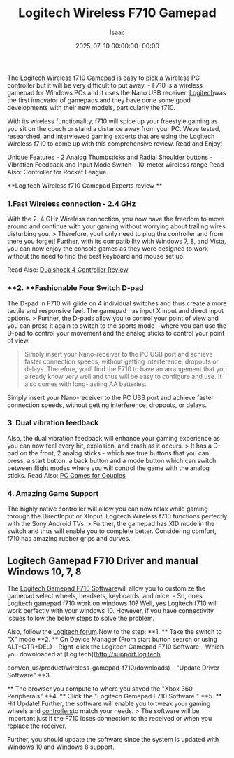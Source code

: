 ﻿---
title: Logitech Wireless F710 Gamepad
description: The Logitech Wireless f710 Gamepad is easy to pick a Wireless PC controller but it will be very difficult to put away. - F710 is a wireless gamepad for...
slug: /logitech-wireless-f710-gamepad/
date: 2025-07-10 00:00:00+00:00
lastmod: 2025-07-10 00:00:00+03:00
author: Isaac
categories:
- Controllers
tags:
- controllers
- logitech
- wirele
layout: post
---

The Logitech Wireless f710 Gamepad is easy to pick a Wireless PC controller but it will be very difficult to put away. - F710 is a wireless gamepad for Windows PCs and it uses the Nano USB receiver. [Logitech](https://www.logitechg.com/en-us)was the first innovator of gamepads and they have done some good developments with their new models, particularly the f710.

With its wireless functionality, f710 will spice up your freestyle gaming as you sit on the couch or stand a distance away from your PC. Weve tested, researched, and interviewed gaming experts that are using the Logitech Wireless f710 to come up with this comprehensive review. Read and Enjoy!

Unique Features - 2 Analog Thumbsticks and Radial Shoulder buttons - Vibration Feedback and Input Mode Switch - 10-meter wireless range Read Also: Controller for Rocket League.

**Logitech Wireless f710 Gamepad Experts review **

###  1.**Fast Wireless connection - 2.4 GHz**

With the 2. 4 GHz Wireless connection, you now have the freedom to move around and continue with your gaming without worrying about trailing wires disturbing you. > Therefore, youll only need to plug the controller and from there you forget! Further, with its compatibility with Windows 7, 8, and Vista, you can now enjoy the console games as they were designed to work without the need to find the best keyboard and mouse set up.

Read Also: [Dualshock 4 Controller Review](https://pestpolicy.com/dualshock-4-controller-review/)

###  **2. **Fashionable Four Switch D-pad

The D-pad in F710 will glide on 4 individual switches and thus create a more tactile and responsive feel. The gamepad has input X input and direct input options. > Further, the D-pads allow you to control your point of view and you can press it again to switch to the sports mode - where you can use the D-pad to control your movement and the analog sticks to control your point of view.

> Simply insert your Nano-receiver to the PC USB port and achieve faster connection speeds, without getting interference, dropouts or delays. Therefore, youll find the F710 to have an arrangement that you already know very well and thus will be easy to configure and use. It also comes with long-lasting AA batteries.

Simply insert your Nano-receiver to the PC USB port and achieve faster connection speeds, without getting interference, dropouts, or delays.

###  3. Dual vibration feedback

Also, the dual vibration feedback will enhance your gaming experience as you can now feel every hit, explosion, and crash as it occurs. > It has a D-pad on the front, 2 analog sticks - which are true buttons that you can press, a start button, a back button and a mode button which can switch between flight modes where you will control the game with the analog sticks. Read Also: [PC Games for Couples](https://pestpolicy.com/best-pc-games-for-couples/)

###  4. Amazing Game Support

The highly native controller will allow you can now relax while gaming through the DirectInput or XInput. Logitech Wireless f710 functions perfectly with the Sony Android TVs. > Further, the gamepad has XID mode in the switch and thus will enable you to complete better. Considering comfort, f710 has amazing rubber grips and curves.

##  Logitech Gamepad F710 Driver and manual  Windows 10, 7, 8

The [Logitech Gamepad F710 Software](http://support.logitech.com/en_us/product/wireless-gamepad-f710/downloads)will allow you to customize the gamepad select wheels, headsets, keyboards, and mice. - So, does Logitech gamepad f710 work on windows 10? Well, yes Logitech f710 will work perfectly with your windows 10. However, if you have connectivity issues follow the below steps to solve the problem.

Also, follow the [Logitech forum](https://community.logitech.com/s/question/0D531000050zwceCAA/wireless-gamepad-f710-windows-10).Now to the step: **1. ** Take the switch to "X" mode **2. ** On Device Manager (From start button search or using ALT+CTR+DEL) - Right-click the Logitech Gamepad F710 Software - Which you downloaded at [Logitech](http://support.logitech.

com/en_us/product/wireless-gamepad-f710/downloads) - "Update Driver Software" **3.

** The browser you compute to where you saved the "Xbox 360 Peripherals" **4. ** Click the "Logitech Gamepad F710 Software " **5. ** Hit Update! Further, the software will enable you to tweak your gaming wheels and [controllers](https://pestpolicy.com/best-wireless-pc-controller/)to match your needs. > The software will be important just if the F710 loses connection to the received or when you replace the receiver.

Further, you should update the software since the system is updated with Windows 10 and Windows 8 support.


